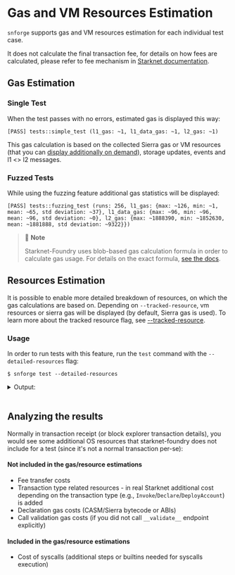 # Gas and VM Resources Estimation

`snforge` supports gas and VM resources estimation for each individual test case.

It does not calculate the final transaction fee, for details on how fees are calculated, 
please refer to fee mechanism in [Starknet documentation](https://docs.starknet.io/learn/protocol/fees#overview).

## Gas Estimation

### Single Test

When the test passes with no errors, estimated gas is displayed this way:
```shell
[PASS] tests::simple_test (l1_gas: ~1, l1_data_gas: ~1, l2_gas: ~1)
```

This gas calculation is based on the collected Sierra gas or VM resources (that you can [display additionally on demand](#usage)),
storage updates, events and l1 <> l2 messages.

### Fuzzed Tests

While using the fuzzing feature additional gas statistics will be displayed:
```shell
[PASS] tests::fuzzing_test (runs: 256, l1_gas: {max: ~126, min: ~1, mean: ~65, std deviation: ~37}, l1_data_gas: {max: ~96, min: ~96, mean: ~96, std deviation: ~0}, l2_gas: {max: ~1888390, min: ~1852630, mean: ~1881888, std deviation: ~9322}})
```

> 📝 **Note**
>  
> Starknet-Foundry uses blob-based gas calculation formula in order to calculate gas usage. 
> For details on the exact formula, [see the docs](https://docs.starknet.io/learn/protocol/fees#overall-fee).

## Resources Estimation 

It is possible to enable more detailed breakdown of resources, on which the gas calculations are based on.
Depending on `--tracked-resource`, vm resources or sierra gas will be displayed (by default, Sierra gas is used).
To learn more about the tracked resource flag, see [--tracked-resource](../appendix/snforge/test.md#--tracked-resource).

### Usage
In order to run tests with this feature, run the `test` command with the `--detailed-resources` flag:

```shell
$ snforge test --detailed-resources
```

<details>
<summary>Output:</summary>

```shell
Collected 2 test(s) from hello_starknet package
Running 2 test(s) from tests/
[PASS] hello_starknet_integrationtest::test_contract::test_cannot_increase_balance_with_zero_value (l1_gas: ~0, l1_data_gas: ~96, l2_gas: ~406680)
        sierra gas: 406680
        syscalls: (CallContract: 2, StorageRead: 1, Deploy: 1)

[PASS] hello_starknet_integrationtest::test_contract::test_increase_balance (l1_gas: ~0, l1_data_gas: ~192, l2_gas: ~511980)
        sierra gas: 511980
        syscalls: (CallContract: 3, StorageRead: 3, Deploy: 1, StorageWrite: 1)

Running 0 test(s) from src/
Tests: 2 passed, 0 failed, 0 ignored, 0 filtered out
```
</details>
<br>

## Analyzing the results
Normally in transaction receipt (or block explorer transaction details), you would see some additional OS resources
that starknet-foundry does not include for a test (since it's not a normal transaction per-se):

#### Not included in the gas/resource estimations
- Fee transfer costs
- Transaction type related resources - in real Starknet additional cost depending on the transaction type (e.g., `Invoke`/`Declare`/`DeployAccount`) is added
- Declaration gas costs (CASM/Sierra bytecode or ABIs)
- Call validation gas costs (if you did not call `__validate__` endpoint explicitly)

#### Included in the gas/resource estimations
- Cost of syscalls (additional steps or builtins needed for syscalls execution)